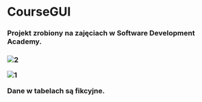 # CourseGUI
<h3>Projekt zrobiony na zajęciach w Software Development Academy.<h3>
  
![2](https://user-images.githubusercontent.com/46600937/53358043-8dfe2500-392f-11e9-9ccb-20d644c205d1.jpg)
  
![1](https://user-images.githubusercontent.com/46600937/53358044-8e96bb80-392f-11e9-9c91-dd90716921cf.jpg)

<p>Dane w tabelach są fikcyjne.<p>
